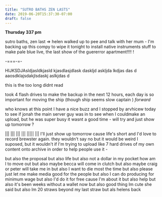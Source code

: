 ```yaml
---
title: "SUTRO BATHS ZEN LASTS"
date: 2019-06-20T15:37:30-07:00
draft: false
---
```



**Thursday 337 pm**

sutro baths, zen last => helen walked up to pee and talk with her mum - I'm backing up this compy to wipe it tonight to install native instruments stuff to make pale blue live, the last show of the guererror apartment!!!! !




-===-=-



HIJKSDJAsldjasldkjasld kjasdlasjdlask daskljd askljda lkdjas das
d
aaosdklajsdakjlsdaskj aslkjdas
d

this is the too long didnt read


took 4 flash drives to make the backup in the next 12 hours, each day is so important for moving the ship (though ship seems slow captain ) _forward_


who knows at this point I have a nice buzz and I stopped by arvhicew today to see if jonah the main server guy was in to see when I couldmake an upload, but he was super busy it wasnt a good time - will try and just show up tomorrow ?

||| ||| ||| ||| ||||| ||| I'll just show up tomorrow cause life's short and I'd love to record brewster again. they wouldn't say no but it would be weird I suposed, but it wouldn't if I'm trying to upload like 7 hard drives of my own content onto archive in order to help people use it -  

but also the proposal but also life but also not a dollar in my pocket how am I to move out but also maybe becca will come in clutch but also maybe craig or peter will take me in but also I want to die most the time but also please just let me make media good for the people but also I can do producing for minimum wage but also I'd do it for free cause I'm about it but also help but also it's been weeks without a wallet now but also good thing Im cute she said but also Im 20 straws beyond my last straw but als helens back                                                                                              
